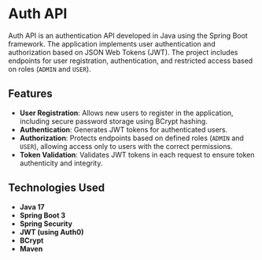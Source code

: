 # Auth API

Auth API is an authentication API developed in Java using the Spring Boot framework. The application implements user authentication and authorization based on JSON Web Tokens (JWT). The project includes endpoints for user registration, authentication, and restricted access based on roles (`ADMIN` and `USER`).

## Features

- **User Registration**: Allows new users to register in the application, including secure password storage using BCrypt hashing.
- **Authentication**: Generates JWT tokens for authenticated users.
- **Authorization**: Protects endpoints based on defined roles (`ADMIN` and `USER`), allowing access only to users with the correct permissions.
- **Token Validation**: Validates JWT tokens in each request to ensure token authenticity and integrity.

## Technologies Used

- **Java 17**
- **Spring Boot 3**
- **Spring Security**
- **JWT (using Auth0)**
- **BCrypt**
- **Maven**
